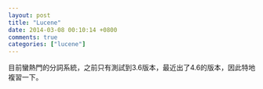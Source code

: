 ```yaml
---
layout: post
title: "Lucene"
date: 2014-03-08 00:10:14 +0800
comments: true
categories: ["lucene"]
---
```



<!-- more -->

目前蠻熱門的分詞系統，之前只有測試到3.6版本，最近出了4.6的版本，因此特地複習一下。
